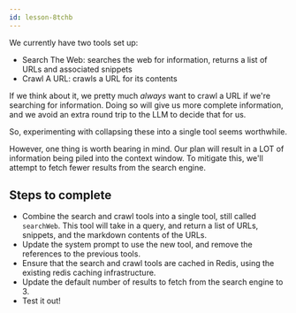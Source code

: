 ```yaml
---
id: lesson-8tchb
---
```


We currently have two tools set up:

- Search The Web: searches the web for information, returns a list of URLs and associated snippets
- Crawl A URL: crawls a URL for its contents

If we think about it, we pretty much _always_ want to crawl a URL if we're searching for information. Doing so will give us more complete information, and we avoid an extra round trip to the LLM to decide that for us.

So, experimenting with collapsing these into a single tool seems worthwhile.

However, one thing is worth bearing in mind. Our plan will result in a LOT of information being piled into the context window. To mitigate this, we'll attempt to fetch fewer results from the search engine.

## Steps to complete

- Combine the search and crawl tools into a single tool, still called `searchWeb`. This tool will take in a query, and return a list of URLs, snippets, and the markdown contents of the URLs.
- Update the system prompt to use the new tool, and remove the references to the previous tools.
- Ensure that the search and crawl tools are cached in Redis, using the existing redis caching infrastructure.
- Update the default number of results to fetch from the search engine to 3.
- Test it out!
